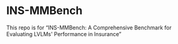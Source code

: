 # INS-MMBench
This repo is for “INS-MMBench: A Comprehensive Benchmark for Evaluating LVLMs' Performance in Insurance”
